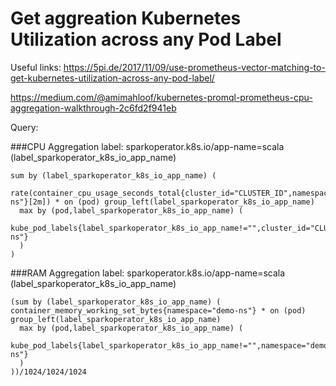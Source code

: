 # Get aggreation Kubernetes Utilization across any Pod Label
Useful links:
https://5pi.de/2017/11/09/use-prometheus-vector-matching-to-get-kubernetes-utilization-across-any-pod-label/

https://medium.com/@amimahloof/kubernetes-promql-prometheus-cpu-aggregation-walkthrough-2c6fd2f941eb

Query:

###CPU Aggregation label: sparkoperator.k8s.io/app-name=scala (label_sparkoperator_k8s_io_app_name)

```
sum by (label_sparkoperator_k8s_io_app_name) (
  rate(container_cpu_usage_seconds_total{cluster_id="CLUSTER_ID",namespace="demo-ns"}[2m]) * on (pod) group_left(label_sparkoperator_k8s_io_app_name)
  max by (pod,label_sparkoperator_k8s_io_app_name) (
  kube_pod_labels{label_sparkoperator_k8s_io_app_name!="",cluster_id="CLUSTER_ID",namespace="demo-ns"}
  )
)
```

###RAM Aggregation label: sparkoperator.k8s.io/app-name=scala (label_sparkoperator_k8s_io_app_name)

```
(sum by (label_sparkoperator_k8s_io_app_name) (
container_memory_working_set_bytes{namespace="demo-ns"} * on (pod) group_left(label_sparkoperator_k8s_io_app_name)
  max by (pod,label_sparkoperator_k8s_io_app_name) (
    kube_pod_labels{label_sparkoperator_k8s_io_app_name!="",namespace="demo-ns"}
  )
))/1024/1024/1024
